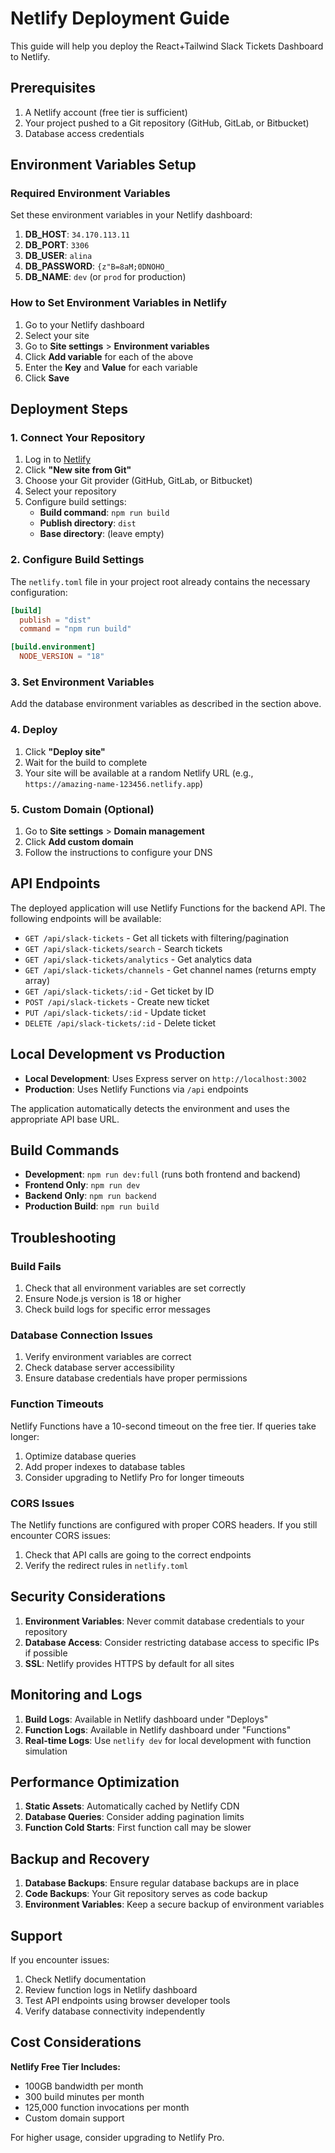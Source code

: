 # Netlify Deployment Guide

This guide will help you deploy the React+Tailwind Slack Tickets Dashboard to Netlify.

## Prerequisites

1. A Netlify account (free tier is sufficient)
2. Your project pushed to a Git repository (GitHub, GitLab, or Bitbucket)
3. Database access credentials

## Environment Variables Setup

### Required Environment Variables

Set these environment variables in your Netlify dashboard:

1. **DB_HOST**: `34.170.113.11`
2. **DB_PORT**: `3306`
3. **DB_USER**: `alina`
4. **DB_PASSWORD**: `{z"B=8aM;0DNOHO_`
5. **DB_NAME**: `dev` (or `prod` for production)

### How to Set Environment Variables in Netlify

1. Go to your Netlify dashboard
2. Select your site
3. Go to **Site settings** > **Environment variables**
4. Click **Add variable** for each of the above
5. Enter the **Key** and **Value** for each variable
6. Click **Save**

## Deployment Steps

### 1. Connect Your Repository

1. Log in to [Netlify](https://netlify.com)
2. Click **"New site from Git"**
3. Choose your Git provider (GitHub, GitLab, or Bitbucket)
4. Select your repository
5. Configure build settings:
   - **Build command**: `npm run build`
   - **Publish directory**: `dist`
   - **Base directory**: (leave empty)

### 2. Configure Build Settings

The `netlify.toml` file in your project root already contains the necessary configuration:

```toml
[build]
  publish = "dist"
  command = "npm run build"

[build.environment]
  NODE_VERSION = "18"
```

### 3. Set Environment Variables

Add the database environment variables as described in the section above.

### 4. Deploy

1. Click **"Deploy site"**
2. Wait for the build to complete
3. Your site will be available at a random Netlify URL (e.g., `https://amazing-name-123456.netlify.app`)

### 5. Custom Domain (Optional)

1. Go to **Site settings** > **Domain management**
2. Click **Add custom domain**
3. Follow the instructions to configure your DNS

## API Endpoints

The deployed application will use Netlify Functions for the backend API. The following endpoints will be available:

- `GET /api/slack-tickets` - Get all tickets with filtering/pagination
- `GET /api/slack-tickets/search` - Search tickets
- `GET /api/slack-tickets/analytics` - Get analytics data
- `GET /api/slack-tickets/channels` - Get channel names (returns empty array)
- `GET /api/slack-tickets/:id` - Get ticket by ID
- `POST /api/slack-tickets` - Create new ticket
- `PUT /api/slack-tickets/:id` - Update ticket
- `DELETE /api/slack-tickets/:id` - Delete ticket

## Local Development vs Production

- **Local Development**: Uses Express server on `http://localhost:3002`
- **Production**: Uses Netlify Functions via `/api` endpoints

The application automatically detects the environment and uses the appropriate API base URL.

## Build Commands

- **Development**: `npm run dev:full` (runs both frontend and backend)
- **Frontend Only**: `npm run dev`
- **Backend Only**: `npm run backend`
- **Production Build**: `npm run build`

## Troubleshooting

### Build Fails

1. Check that all environment variables are set correctly
2. Ensure Node.js version is 18 or higher
3. Check build logs for specific error messages

### Database Connection Issues

1. Verify environment variables are correct
2. Check database server accessibility
3. Ensure database credentials have proper permissions

### Function Timeouts

Netlify Functions have a 10-second timeout on the free tier. If queries take longer:

1. Optimize database queries
2. Add proper indexes to database tables
3. Consider upgrading to Netlify Pro for longer timeouts

### CORS Issues

The Netlify functions are configured with proper CORS headers. If you still encounter CORS issues:

1. Check that API calls are going to the correct endpoints
2. Verify the redirect rules in `netlify.toml`

## Security Considerations

1. **Environment Variables**: Never commit database credentials to your repository
2. **Database Access**: Consider restricting database access to specific IPs if possible
3. **SSL**: Netlify provides HTTPS by default for all sites

## Monitoring and Logs

1. **Build Logs**: Available in Netlify dashboard under "Deploys"
2. **Function Logs**: Available in Netlify dashboard under "Functions"
3. **Real-time Logs**: Use `netlify dev` for local development with function simulation

## Performance Optimization

1. **Static Assets**: Automatically cached by Netlify CDN
2. **Database Queries**: Consider adding pagination limits
3. **Function Cold Starts**: First function call may be slower

## Backup and Recovery

1. **Database Backups**: Ensure regular database backups are in place
2. **Code Backups**: Your Git repository serves as code backup
3. **Environment Variables**: Keep a secure backup of environment variables

## Support

If you encounter issues:

1. Check Netlify documentation
2. Review function logs in Netlify dashboard
3. Test API endpoints using browser developer tools
4. Verify database connectivity independently

## Cost Considerations

**Netlify Free Tier Includes:**
- 100GB bandwidth per month
- 300 build minutes per month
- 125,000 function invocations per month
- Custom domain support

For higher usage, consider upgrading to Netlify Pro. 